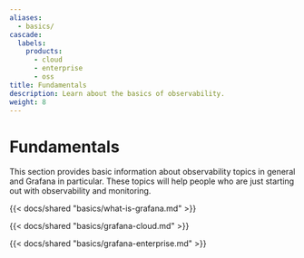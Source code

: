 ```yaml
---
aliases:
  - basics/
cascade:
  labels:
    products:
      - cloud
      - enterprise
      - oss
title: Fundamentals
description: Learn about the basics of observability.
weight: 8
---
```


# Fundamentals

This section provides basic information about observability topics in general and Grafana in particular. These topics will help people who are just starting out with observability and monitoring.

{{< docs/shared "basics/what-is-grafana.md" >}}

{{< docs/shared "basics/grafana-cloud.md" >}}

{{< docs/shared "basics/grafana-enterprise.md" >}}
